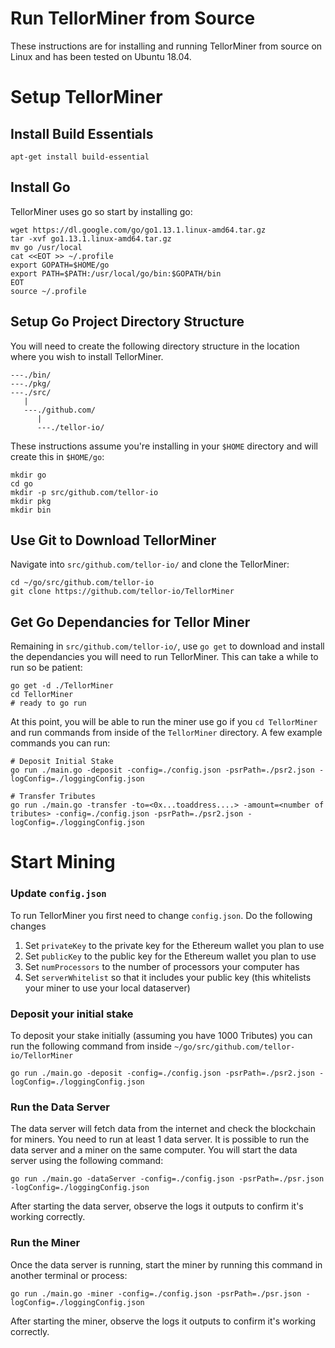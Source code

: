 # Run TellorMiner from Source
These instructions are for installing and running TellorMiner from source on Linux and has been tested on Ubuntu 18.04.

# Setup TellorMiner
## Install Build Essentials
```
apt-get install build-essential
```
## Install Go
TellorMiner uses go so start by installing go:
```
wget https://dl.google.com/go/go1.13.1.linux-amd64.tar.gz
tar -xvf go1.13.1.linux-amd64.tar.gz
mv go /usr/local
cat <<EOT >> ~/.profile
export GOPATH=$HOME/go
export PATH=$PATH:/usr/local/go/bin:$GOPATH/bin
EOT
source ~/.profile
```

## Setup Go Project Directory Structure
You will need to create the following directory structure in the location where you wish to install TellorMiner. 
```
---./bin/ 
---./pkg/ 
---./src/ 
   | 
   ---./github.com/ 
      | 
      ---./tellor-io/ 
```
These instructions assume you're installing in your `$HOME` directory and will create this in `$HOME/go`:
```
mkdir go
cd go
mkdir -p src/github.com/tellor-io
mkdir pkg
mkdir bin
```

## Use Git to Download TellorMiner
Navigate into `src/github.com/tellor-io/` and clone the TellorMiner:
```
cd ~/go/src/github.com/tellor-io
git clone https://github.com/tellor-io/TellorMiner
```

## Get Go Dependancies for Tellor Miner
Remaining in `src/github.com/tellor-io/`, use `go get` to download and install the dependancies you will need to run TellorMiner. This can take a while to run so be patient:
```
go get -d ./TellorMiner
cd TellorMiner
# ready to go run
```
At this point, you will be able to run the miner use go if you `cd TellorMiner` and run commands from inside of the `TellorMiner` directory. A few example commands you can run:
```
# Deposit Initial Stake
go run ./main.go -deposit -config=./config.json -psrPath=./psr2.json -logConfig=./loggingConfig.json 

# Transfer Tributes
go run ./main.go -transfer -to=<0x...toaddress....> -amount=<number of tributes> -config=./config.json -psrPath=./psr2.json -logConfig=./loggingConfig.json
```

# Start Mining
### Update `config.json`
To run TellorMiner you first need to change `config.json`. Do the following changes
1. Set `privateKey` to the private key for the Ethereum wallet you plan to use
2. Set `publicKey` to the public key for the Ethereum wallet you plan to use
3. Set `numProcessors` to the number of processors your computer has
4. Set `serverWhitelist` so that it includes your public key (this whitelists your miner to use your local dataserver)

### Deposit your initial stake
To deposit your stake initially (assuming you have 1000 Tributes) you can run the following command from inside `~/go/src/github.com/tellor-io/TellorMiner`
```
go run ./main.go -deposit -config=./config.json -psrPath=./psr2.json -logConfig=./loggingConfig.json 
```

### Run the Data Server
The data server will fetch data from the internet and check the blockchain for miners. You need to run at least 1 data server. It is possible to run the data server and a miner on the same computer. You will start the data server using the following command:
```
go run ./main.go -dataServer -config=./config.json -psrPath=./psr.json -logConfig=./loggingConfig.json
```
After starting the data server, observe the logs it outputs to confirm it's working correctly.

### Run the Miner
Once the data server is running, start the miner by running this command in another terminal or process:
```
go run ./main.go -miner -config=./config.json -psrPath=./psr.json -logConfig=./loggingConfig.json
```
After starting the miner, observe the logs it outputs to confirm it's working correctly.




